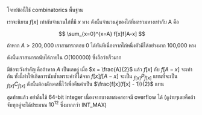 โจทย์ข้อนี้ใช้ combinatorics พื้นฐาน

เราจะนิยาม $f[x]$ เท่ากับจำนวนไก่ที่มี $x$ หาง ดังนั้นจำนวนคู่ของไก่ที่ผลรวมหางเท่ากับ A คือ

$$
\sum_{x=0}^{x=A} f[x]f[A-x]
$$

ถ้าหาก $A > 200,000$ เราสามารถตอบ 0 ได้ทันทีเนื่องจากไก่หนึ่งตัวมีได้อย่างมาก 100,000 หาง

ดังนั้นเราสามารถนับได้ภายใน $O(100000)$ ซึ่งถือว่าเร็วมาก

มีข้อระวังสำคัญ คือถ้าหาก $A$ เป็นเลขคู่ เมื่อ $x = \frac{A}{2}$ แล้ว $f[x]$ กับ $f[A-x]$ จะเท่ากัน ทั้งนี้ทำให้เกิดการนับซ้ำเพราะค่าที่ได้จาก $f[x]f[A-x]$ จะเป็น $_{f[x]}P_{f[x]}$ แทนที่จะเป็น $_{f[x]}C_{f[x]}$ ดังนั้นต้องดักเคสนี้ไว้เพื่อคืนค่าเป็น $\frac{f[x](f[x] - 1)}{2}$ แทน

สุดท้ายแล้ว อย่าลืมใช้ 64-bit integer เนื่องจากบางเทสเคสอาจมี overflow ได้ (ดูง่ายๆเลยคือถ้าจับทุกคู่จะได้ประมาณ $10^{12}$ ซึ่งมากกว่า INT_MAX)
